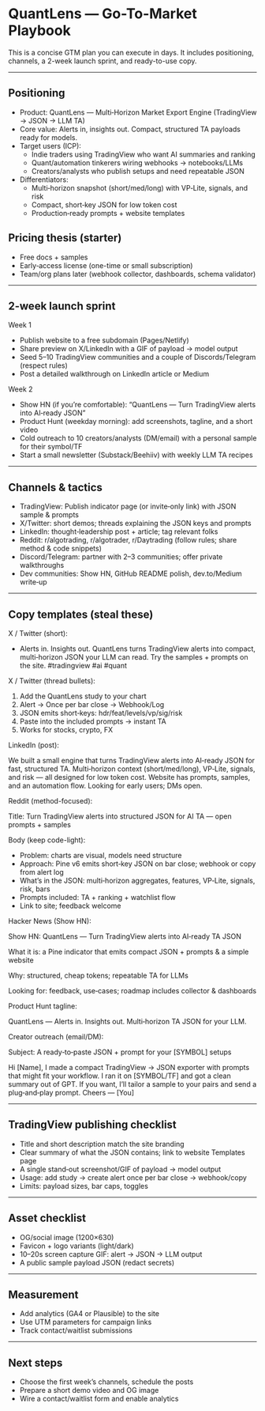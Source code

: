 # QuantLens — Go-To-Market Playbook

This is a concise GTM plan you can execute in days. It includes positioning, channels, a 2-week launch sprint, and ready-to-use copy.

---

## Positioning

- Product: QuantLens — Multi‑Horizon Market Export Engine (TradingView → JSON → LLM TA)
- Core value: Alerts in, insights out. Compact, structured TA payloads ready for models.
- Target users (ICP):
  - Indie traders using TradingView who want AI summaries and ranking
  - Quant/automation tinkerers wiring webhooks → notebooks/LLMs
  - Creators/analysts who publish setups and need repeatable JSON
- Differentiators:
  - Multi‑horizon snapshot (short/med/long) with VP‑Lite, signals, and risk
  - Compact, short‑key JSON for low token cost
  - Production‑ready prompts + website templates

## Pricing thesis (starter)

- Free docs + samples
- Early‑access license (one-time or small subscription)
- Team/org plans later (webhook collector, dashboards, schema validator)

---

## 2-week launch sprint

Week 1

- Publish website to a free subdomain (Pages/Netlify)
- Share preview on X/LinkedIn with a GIF of payload → model output
- Seed 5–10 TradingView communities and a couple of Discords/Telegram (respect rules)
- Post a detailed walkthrough on LinkedIn article or Medium

Week 2

- Show HN (if you’re comfortable): “QuantLens — Turn TradingView alerts into AI‑ready JSON”
- Product Hunt (weekday morning): add screenshots, tagline, and a short video
- Cold outreach to 10 creators/analysts (DM/email) with a personal sample for their symbol/TF
- Start a small newsletter (Substack/Beehiiv) with weekly LLM TA recipes

---

## Channels & tactics

- TradingView: Publish indicator page (or invite‑only link) with JSON sample & prompts
- X/Twitter: short demos; threads explaining the JSON keys and prompts
- LinkedIn: thought‑leadership post + article; tag relevant folks
- Reddit: r/algotrading, r/algotrader, r/Daytrading (follow rules; share method & code snippets)
- Discord/Telegram: partner with 2–3 communities; offer private walkthroughs
- Dev communities: Show HN, GitHub README polish, dev.to/Medium write‑up

---

## Copy templates (steal these)

X / Twitter (short):

- Alerts in. Insights out. QuantLens turns TradingView alerts into compact, multi‑horizon JSON your LLM can read. Try the samples + prompts on the site. #tradingview #ai #quant

X / Twitter (thread bullets):

1) Add the QuantLens study to your chart
2) Alert → Once per bar close → Webhook/Log
3) JSON emits short‑keys: hdr/feat/levels/vp/sig/risk
4) Paste into the included prompts → instant TA
5) Works for stocks, crypto, FX

LinkedIn (post):

We built a small engine that turns TradingView alerts into AI‑ready JSON for fast, structured TA. Multi‑horizon context (short/med/long), VP‑Lite, signals, and risk — all designed for low token cost. Website has prompts, samples, and an automation flow. Looking for early users; DMs open.

Reddit (method-focused):

Title: Turn TradingView alerts into structured JSON for AI TA — open prompts + samples

Body (keep code-light):

- Problem: charts are visual, models need structure
- Approach: Pine v6 emits short‑key JSON on bar close; webhook or copy from alert log
- What’s in the JSON: multi‑horizon aggregates, features, VP‑Lite, signals, risk, bars
- Prompts included: TA + ranking + watchlist flow
- Link to site; feedback welcome

Hacker News (Show HN):

Show HN: QuantLens — Turn TradingView alerts into AI‑ready TA JSON

What it is: a Pine indicator that emits compact JSON + prompts & a simple website

Why: structured, cheap tokens; repeatable TA for LLMs

Looking for: feedback, use‑cases; roadmap includes collector & dashboards

Product Hunt tagline:

QuantLens — Alerts in. Insights out. Multi‑horizon TA JSON for your LLM.

Creator outreach (email/DM):

Subject: A ready‑to‑paste JSON + prompt for your [SYMBOL] setups

Hi [Name], I made a compact TradingView → JSON exporter with prompts that might fit your workflow. I ran it on [SYMBOL/TF] and got a clean summary out of GPT. If you want, I’ll tailor a sample to your pairs and send a plug‑and‑play prompt. Cheers — [You]

---

## TradingView publishing checklist

- Title and short description match the site branding
- Clear summary of what the JSON contains; link to website Templates page
- A single stand‑out screenshot/GIF of payload → model output
- Usage: add study → create alert once per bar close → webhook/copy
- Limits: payload sizes, bar caps, toggles

---

## Asset checklist

- OG/social image (1200×630)
- Favicon + logo variants (light/dark)
- 10–20s screen capture GIF: alert → JSON → LLM output
- A public sample payload JSON (redact secrets)

---

## Measurement

- Add analytics (GA4 or Plausible) to the site
- Use UTM parameters for campaign links
- Track contact/waitlist submissions

---

## Next steps

- Choose the first week’s channels, schedule the posts
- Prepare a short demo video and OG image
- Wire a contact/waitlist form and enable analytics
